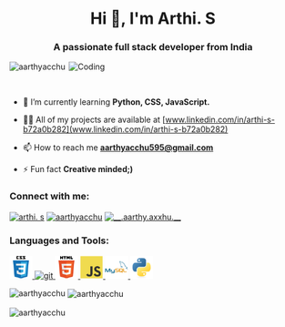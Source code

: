 <h1 align="center">Hi 👋, I'm Arthi. S</h1>
<h3 align="center">A passionate full stack developer from India</h3>

<img align="right" alt="Coding" width="400" src="https://user-images.githubusercontent.com/59734313/157189039-c09b3e38-9f42-42c0-ab54-14f1574190a7.gif">

<p align="left"> <img src="https://komarev.com/ghpvc/?username=aarthyacchu&label=Profile%20views&color=0e75b6&style=flat" alt="aarthyacchu" /> </p>

<p align="left"> <a href="https://twitter.com/" target="blank"><img src="https://img.shields.io/twitter/follow/?logo=twitter&style=for-the-badge" alt="" /></a> </p>

- 🌱 I’m currently learning **Python, CSS, JavaScript.**

- 👨‍💻 All of my projects are available at [www.linkedin.com/in/arthi-s-b72a0b282](www.linkedin.com/in/arthi-s-b72a0b282)

- 📫 How to reach me **aarthyacchu595@gmail.com**

- ⚡ Fun fact **Creative minded;)**

<h3 align="left">Connect with me:</h3>
<p align="left">
<a href="https://linkedin.com/in/arthi. s" target="blank"><img align="center" src="https://raw.githubusercontent.com/rahuldkjain/github-profile-readme-generator/master/src/images/icons/Social/linked-in-alt.svg" alt="arthi. s" height="30" width="40" /></a>
<a href="https://fb.com/aarthyacchu" target="blank"><img align="center" src="https://raw.githubusercontent.com/rahuldkjain/github-profile-readme-generator/master/src/images/icons/Social/facebook.svg" alt="aarthyacchu" height="30" width="40" /></a>
<a href="https://instagram.com/__.aarthy.axxhu.__" target="blank"><img align="center" src="https://raw.githubusercontent.com/rahuldkjain/github-profile-readme-generator/master/src/images/icons/Social/instagram.svg" alt="__.aarthy.axxhu.__" height="30" width="40" /></a>
</p>

<h3 align="left">Languages and Tools:</h3>
<p align="left"> <a href="https://www.w3schools.com/css/" target="_blank" rel="noreferrer"> <img src="https://raw.githubusercontent.com/devicons/devicon/master/icons/css3/css3-original-wordmark.svg" alt="css3" width="40" height="40"/> </a> <a href="https://git-scm.com/" target="_blank" rel="noreferrer"> <img src="https://www.vectorlogo.zone/logos/git-scm/git-scm-icon.svg" alt="git" width="40" height="40"/> </a> <a href="https://www.w3.org/html/" target="_blank" rel="noreferrer"> <img src="https://raw.githubusercontent.com/devicons/devicon/master/icons/html5/html5-original-wordmark.svg" alt="html5" width="40" height="40"/> </a> <a href="https://developer.mozilla.org/en-US/docs/Web/JavaScript" target="_blank" rel="noreferrer"> <img src="https://raw.githubusercontent.com/devicons/devicon/master/icons/javascript/javascript-original.svg" alt="javascript" width="40" height="40"/> </a> <a href="https://www.mysql.com/" target="_blank" rel="noreferrer"> <img src="https://raw.githubusercontent.com/devicons/devicon/master/icons/mysql/mysql-original-wordmark.svg" alt="mysql" width="40" height="40"/> </a> <a href="https://www.python.org" target="_blank" rel="noreferrer"> <img src="https://raw.githubusercontent.com/devicons/devicon/master/icons/python/python-original.svg" alt="python" width="40" height="40"/> </a> </p>

<p><img align="left" src="https://github-readme-stats.vercel.app/api/top-langs?username=aarthyacchu&show_icons=true&locale=en&layout=compact" alt="aarthyacchu" /></p>

<p>&nbsp;<img align="center" src="https://github-readme-stats.vercel.app/api?username=aarthyacchu&show_icons=true&locale=en" alt="aarthyacchu" /></p>

<p><img align="center" src="https://github-readme-streak-stats.herokuapp.com/?user=aarthyacchu&" alt="aarthyacchu" /></p>
